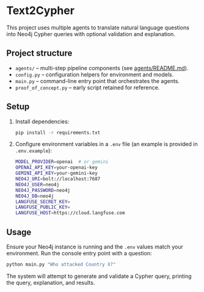 # Text2Cypher

This project uses multiple agents to translate natural language questions into Neo4j Cypher queries with optional validation and explanation.

## Project structure

- `agents/` – multi-step pipeline components (see [agents/README.md](agents/README.md)).
- `config.py` – configuration helpers for environment and models.
- `main.py` – command-line entry point that orchestrates the agents.
- `proof_of_concept.py` – early script retained for reference.

## Setup

1. Install dependencies:
   ```bash
   pip install -r requirements.txt
   ```
2. Configure environment variables in a `.env` file (an example is provided in `.env.example`):
   ```bash
   MODEL_PROVIDER=openai  # or gemini
   OPENAI_API_KEY=your-openai-key
   GEMINI_API_KEY=your-gemini-key
   NEO4J_URI=bolt://localhost:7687
   NEO4J_USER=neo4j
   NEO4J_PASSWORD=neo4j
   NEO4J_DB=neo4j
   LANGFUSE_SECRET_KEY=
   LANGFUSE_PUBLIC_KEY=
   LANGFUSE_HOST=https://cloud.langfuse.com
   ```

## Usage

Ensure your Neo4j instance is running and the `.env` values match your environment. Run the console entry point with a question:

```bash
python main.py "Who attacked Country X?"
```

The system will attempt to generate and validate a Cypher query, printing the query, explanation, and results.
